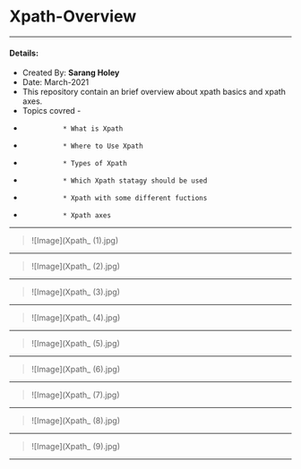 # Xpath-Overview

---
#### Details: 
* Created By: <b>Sarang Holey</b>
* Date: March-2021
* This repository contain an brief overview about xpath basics and xpath axes.
* Topics covred - 
*               * What is Xpath
*               * Where to Use Xpath
*               * Types of Xpath
*               * Which Xpath statagy should be used
*               * Xpath with some different fuctions
*               * Xpath axes
              
---

>![Image](Xpath_ (1).jpg)
---

>![Image](Xpath_ (2).jpg)
---

>![Image](Xpath_ (3).jpg)
---

>![Image](Xpath_ (4).jpg)
---

>![Image](Xpath_ (5).jpg)
---

>![Image](Xpath_ (6).jpg)
---

>![Image](Xpath_ (7).jpg)
---

>![Image](Xpath_ (8).jpg)
---

>![Image](Xpath_ (9).jpg)
---

